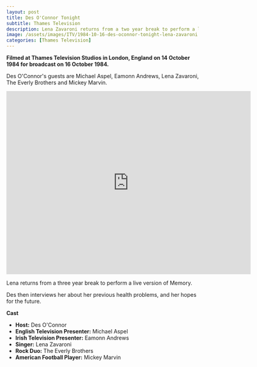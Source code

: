 ```yaml
---
layout: post
title: Des O'Connor Tonight
subtitle: Thames Television
description: Lena Zavaroni returns from a two year break to perform a live version of Memory. Des then interviews her about her previous health problems and her hopes for the future.
image: /assets/images/ITV/1984-10-16-des-oconnor-tonight-lena-zavaroni.jpg
categories: [Thames Television]
---
```


**Filmed at Thames Television Studios in London, England on 14 October 1984 for broadcast on 16 October 1984.**

Des O'Connor's guests are Michael Aspel, Eamonn Andrews, Lena Zavaroni, The Everly Brothers and Mickey Marvin.

<div class="responsive-video">
<iframe width="640px" height="480px" src="https://www.youtube.com/embed/3kTJRbMrazY?rel=0&showinfo=1" frameborder="0" allowfullscreen=""></iframe>
</div>

Lena returns from a three year break to perform a live version of Memory.

Des then interviews her about her previous health problems, and her hopes for the future.

**Cast**
* **Host:** Des O'Connor
* **English Television Presenter:** Michael Aspel
* **Irish Television Presenter:** Eamonn Andrews
* **Singer:** Lena Zavaroni
* **Rock Duo:** The Everly Brothers
* **American Football Player:** Mickey Marvin
